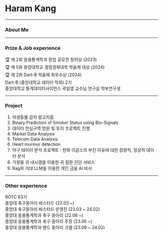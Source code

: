 # Haram Kang

---

### About Me


---
### Prize & Job experience  
🏆 제 2회 응용통계학과 창업 공모전 장려상 (2023)  
🏆 제 5회 중앙대학교 경영경제대학 학술제 대상 (2024)   
🏆 제 2회 Dart-B 학술제 최우수상 (2024)   
Dart-B (중앙대학교 데이터 학회) 2기   
중앙대학교 통계데이터사이언스 곽일엽 교수님 연구실 학부연구생  

---
### Project
1. 야생동물 감지 알고리즘
2. Binary Prediction of Smoker Status using Bio-Signals
3. 데이터 안심구역 방문 및 토이 프로젝트 진행
4. Market Data Analysis
5. Telecom Data Analysis
6. Heart murmur detection
7. 야구 데이터 분석 프로젝트 : 한화 이글스의 부진 이유에 대한 정량적, 정성적 데이터 분석
8. 가정용 귀 내시경을 이용한 귀 질환 진단 서비스
9. Rag와 거대 LLM을 이용한 개인 금융 AI 비서

---
### Other experience
ROTC 63기   
중앙대 축구동아리 바스타드 (22.03 ~)  
중앙대 축구동아리 바스타드 운영진 (23.03 ~ 24.02)  
중앙대 응용통계학과 축구 동아리 (22.06 ~)  
중앙대 응용통계학과 축구 동아리 주장 (23.06 ~)  
중앙대 응용통계학과 밴드 동아리 크램 (23.09 ~ 24.02)  

<!--
**haaraamk/haaraamk** is a ✨ _special_ ✨ repository because its `README.md` (this file) appears on your GitHub profile.

Here are some ideas to get you started:

- 🔭 I’m currently working on ...
- 🌱 I’m currently learning ...
- 👯 I’m looking to collaborate on ...
- 🤔 I’m looking for help with ...
- 💬 Ask me about ...
- 📫 How to reach me: ...
- 😄 Pronouns: ...
- ⚡ Fun fact: ...
-->
